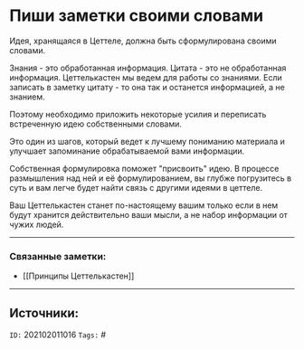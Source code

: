 # Пиши заметки своими словами

Идея, хранящаяся в Цеттеле, должна быть сформулирована своими словами. 

Знания - это обработанная информация. Цитата - это не обработанная информация. Цеттелькастен мы ведем для работы со знаниями. 
Если записать в заметку цитату - то она так и останется информацией, а не знанием. 

Поэтому необходимо приложить некоторые усилия и переписать встреченную идею собственными словами.

Это один из шагов, который ведет к лучшему пониманию материала и улучшает запоминание обрабатываемой вами информации. 

Собственная формулировка поможет "присвоить" идею. В процессе размышления над ней и её формулированием, вы глубже погрузитесь в суть и вам легче будет найти связь с другими идеями в цеттеле.

Ваш Цеттелькастен станет по-настоящему вашим только если в нем будут хранится действительно ваши мысли, а не набор информации от чужих людей.

---
### Связанные заметки:
- [[Принципы Цеттелькастен]]

---
**Источники**: 
- 

`ID:` 202102011016
`Tags:` #